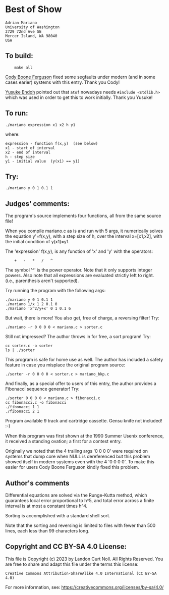 # Best of Show

	Adrian Mariano
	University of Washington
	2729 72nd Ave SE
	Mercer Island, WA 98040
	USA


## To build:

        make all

[Cody Boone Ferguson](/winners.html#Cody_Boone_Ferguson) fixed some segfaults
under modern (and in some cases earier) systems with this entry. Thank you Cody!

[Yusuke Endoh](/winners.html#Yusuke_Endoh) pointed out that `atof` nowadays
needs `#include <stdlib.h>` which was used in order to get this to work
initially. Thank you Yusuke!


## To run:

	./mariano expression x1 x2 h y1

where:

	expression - function f(x,y)  (see below)
	x1 - start of interval
	x2 - end of interval
	h - step size
	y1 - initial value  (y(x1) == y1)


## Try:

	./mariano y 0 1 0.1 1



## Judges' comments:

The program's source implements four functions, all from the
same source file!

When you compile mariano.c as is and run with 5 args, it numerically
solves the equation y'=f(x,y), with a step size of h, over the interval 
x=[x1,x2], with the initial condition of y(x1)=y1.

The 'expression' f(x,y), is any function of 'x' and 'y' with the
operators:

	    +	-	*	/	^

The symbol '^' is the power operator.  Note that it only supports
integer powers.  Also note that all expressions are evaluated strictly 
left to right.  (i.e., parenthesis aren't supported).

Try running the program with the following args:

	./mariano y 0 1 0.1 1
	./mariano 1/x 1 2 0.1 0
	./mariano 'x^2/y+x' 0 1 0.1 6

But wait, there is more!  You also get, free of charge, a 
reversing filter!  Try:

	./mariano -r 0 0 0 0 < mariano.c > sorter.c

Still not impressed?  The author throws in for free, a 
sort program! Try:

	cc sorter.c -o sorter
	ls | ./sorter

This program is safe for home use as well.  The author has
included a safety feature in case you misplace the original
program source:

    ./sorter -r 0 0 0 0 < sorter.c > mariano_bkp.c

And finally, as a special offer to users of this entry,
the author provides a Fibonacci sequence generator!  Try:

    ./sorter 0 0 0 0 < mariano.c > fibonacci.c
    cc fibonacci.c -o fibonacci
    ./fibonacci 1 1
    ./fibonacci 2 1

Program available 9 track and cartridge cassette.  Gensu knife
not included!  :-)

When this program was first shown at the 1990 Summer Usenix 
conference, it received a standing ovation; a first for
a contest entry.

Originally we noted that the 4 trailing args '0 0 0 0' were required on systems
that dump core when NULL is dereferenced but this problem showed itself in
modern systems even with the 4 '0 0 0 0'. To make this easier for users Cody
Boone Ferguson kindly fixed this problem.


## Author's comments

Differential equations are solved via the Runge-Kutta method, 
which guarantees local error proportional to h^5, and total
error across a finite interval is at most a constant times h^4.

Sorting is accomplished with a standard shell sort.

Note that the sorting and reversing is limited to files with 
fewer than 500 lines, each less than 99 characters long.  

## Copyright and CC BY-SA 4.0 License:

This file is Copyright (c) 2023 by Landon Curt Noll.  All Rights Reserved.
You are free to share and adapt this file under the terms this license:

    Creative Commons Attribution-ShareAlike 4.0 International (CC BY-SA 4.0)

For more information, see: https://creativecommons.org/licenses/by-sa/4.0/
